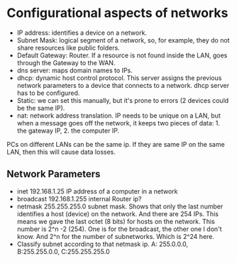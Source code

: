 # Configurational aspects of networks

* IP address: identifies a device on a network.
* Subnet Mask: logical segment of a network, so, for example, they do not share resources like public folders.
* Default Gateway: Router. If a resource is not found inside the LAN, goes through the Gateway to the WAN.
* dns server: maps domain names to IPs.
* dhcp: dynamic host control protocol. This server assigns the previous network parameters to a device that connects to a network. dhcp server has to be configured.
* Static: we can set this manually, but it's prone to errors (2 devices could be the same IP).
* nat: network address translation. IP needs to be unique on a LAN, but when a message goes off the network, it keeps two pieces of data: 1. the gateway IP, 2. the computer IP.

PCs on different LANs can be the same ip. If they are same IP on the same LAN, then this will cause data losses.

## Network Parameters

* inet 192.168.1.25  IP address of a computer in a network
* broadcast 192.168.1.255 internal Router ip?
* netmask 255.255.255.0 subnet mask. 
Shows that only the last number identifies a host (device) on the network. And there are 254 IPs. This means we gave the last octet (8 bits) for hosts on the network. This number is 2^n -2 (254). One is for the broadcast, the other one I don't know. And 2^n for the number of subnetworks. Which is 2^24 here.  
* Classify subnet according to that netmask ip. A: 255.0.0.0, B:255.255.0.0, C:255.255.255.0


